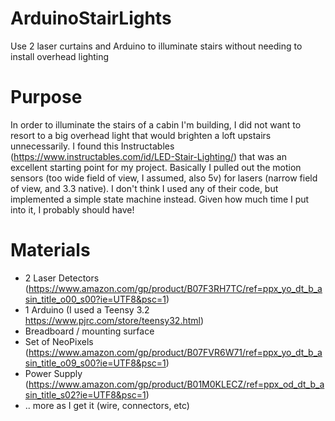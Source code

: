 # ArduinoStairLights
Use 2 laser curtains and Arduino to illuminate stairs without needing to install overhead lighting

# Purpose
In order to illuminate the stairs of a cabin I'm building, I did not want to resort to a big overhead light that would brighten a loft
upstairs unnecessarily.  I found this Instructables (https://www.instructables.com/id/LED-Stair-Lighting/) that was an excellent starting
point for my project.  Basically I pulled out the motion sensors (too wide field of view, I assumed, also 5v) for lasers (narrow field of
view, and 3.3 native).  I don't think I used any of their code, but implemented a simple state machine instead.  Given how much time I put
into it, I probably should have!

# Materials
- 2 Laser Detectors (https://www.amazon.com/gp/product/B07F3RH7TC/ref=ppx_yo_dt_b_asin_title_o00_s00?ie=UTF8&psc=1)
- 1 Arduino (I used a Teensy 3.2 https://www.pjrc.com/store/teensy32.html)
- Breadboard / mounting surface
- Set of NeoPixels (https://www.amazon.com/gp/product/B07FVR6W71/ref=ppx_yo_dt_b_asin_title_o09_s00?ie=UTF8&psc=1)
- Power Supply (https://www.amazon.com/gp/product/B01M0KLECZ/ref=ppx_od_dt_b_asin_title_s02?ie=UTF8&psc=1)
- .. more as  I get it (wire, connectors, etc)

